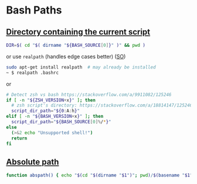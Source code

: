 # Bash Paths

## [Directory containing the current script](http://stackoverflow.com/a/246128/125246)

```bash
DIR=$( cd "$( dirname "${BASH_SOURCE[0]}" )" && pwd )
```

or use `realpath` (handles edge cases better) ([SO](https://stackoverflow.com/a/14892459/125246)) 

```bash
sudo apt-get install realpath  # may already be installed
~ $ realpath .bashrc
```
or 

```bash
# Detect zsh vs bash https://stackoverflow.com/a/9911082/125246
if [ -n "${ZSH_VERSION+x}" ]; then
  # zsh script's directory: https://stackoverflow.com/a/18814147/125246
  script_dir_path="${0:A:h}"
elif [ -n "${BASH_VERSION+x}" ]; then
  script_dir_path="${BASH_SOURCE[0]%/*}"
else
  (>&2 echo "Unsupported shell!")
  return
fi

```

## [Absolute path](http://stackoverflow.com/a/3915420/125246)

```bash
function abspath() { echo "$(cd "$(dirname "$1")"; pwd)/$(basename "$1")"; }
```
